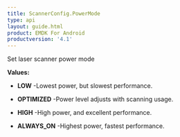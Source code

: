 ```yaml
---
title: ScannerConfig.PowerMode
type: api
layout: guide.html
product: EMDK For Android
productversion: '4.1'
---
```



Set laser scanner power mode

**Values:**

* **LOW** -Lowest power, but slowest performance.

* **OPTIMIZED** -Power level adjusts with scanning usage.

* **HIGH** -High power, and excellent performance.

* **ALWAYS_ON** -Highest power, fastest performance.









